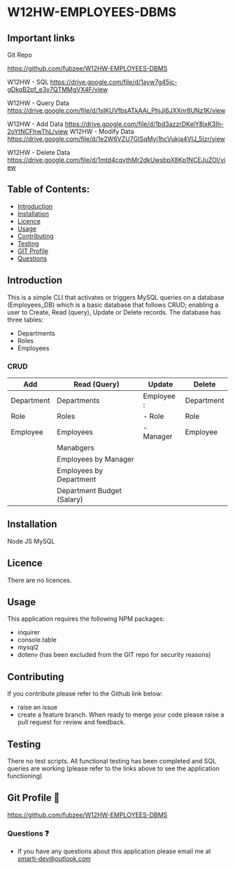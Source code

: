 # W12HW-EMPLOYEES-DBMS
## Important links

Git Repo

https://github.com/fubzee/W12HW-EMPLOYEES-DBMS

W12HW - SQL 
https://drive.google.com/file/d/1ayw7g45jc-gDkqB2pf_e3v7QTMMgVX4F/view

W12HW - Query Data
https://drive.google.com/file/d/1sIKUVfbsATkAAi_PhjJi6JXXnr8UNz1K/view

W12HW - Add Data
https://drive.google.com/file/d/1bd3azzrDKelY8jxK3Ih-2oYtNCFhwThL/view
W12HW - Modify Data
https://drive.google.com/file/d/1e2W6VZU7GISqMyj1hcVukja4VIJ_5Izr/view

W12HW - Delete Data
https://drive.google.com/file/d/1mtd4cqythMr2dkUwsbpX8Kp1NCEJuZOI/view

## Table of Contents: 

* [Introduction](#Introduction)
* [Installation](#Installation)
* [Licence](#Licence)
* [Usage](#usage)
* [Contributing](#contributing)
* [Testing](#Testing)
* [GIT Profile](#gitprofile)
* [Questions](#questions)

## Introduction

This is a simple CLI that activates or triggers MySQL queries on a database (Employees_DB) which is a basic database that follows CRUD; enabling a user to Create, Read (query), 
Update or Delete records.  The database has three tables:
- Departments
- Roles
- Employees

### CRUD

|      Add      |         Read  (Query)         |      Update     |      Delete      |  
|---------------| ------------------------------|-----------------|------------------|
|  Department   |   Departments                 |   Employee :    |     Department   |
|  Role         |   Roles                       |    - Role       |     Role         |
|  Employee     |   Employees                   |    - Manager    |     Employee     |
|               |   Manabgers                   |                 |                  |
|               |   Employees by Manager        |                 |                  |
|               |   Employees by Department     |                 |                  |
|               |   Department Budget (Salary)  |                 |                  |


## Installation

Node JS
MySQL

## Licence

There are no licences.

## Usage

This application requires the following NPM packages:
- inquirer
- console.table
- mysql2
- dotenv (has been excluded from the GIT repo for security reasons)


## Contributing

 If you contribute please refer to the Github link below:
 - raise an issue 
 - create a feature branch. 
 When ready to merge your code please raise a pull request for review and feedback.

## Testing

There no test scripts.  All functional testing has been completed and SQL queries are working (please refer to the links above to see the application functioning)
   

## Git Profile  :link:

https://github.com/fubzee/W12HW-EMPLOYEES-DBMS


### Questions :question:

* If you have any questions about this application please email me at smarti-dev@outlook.com
